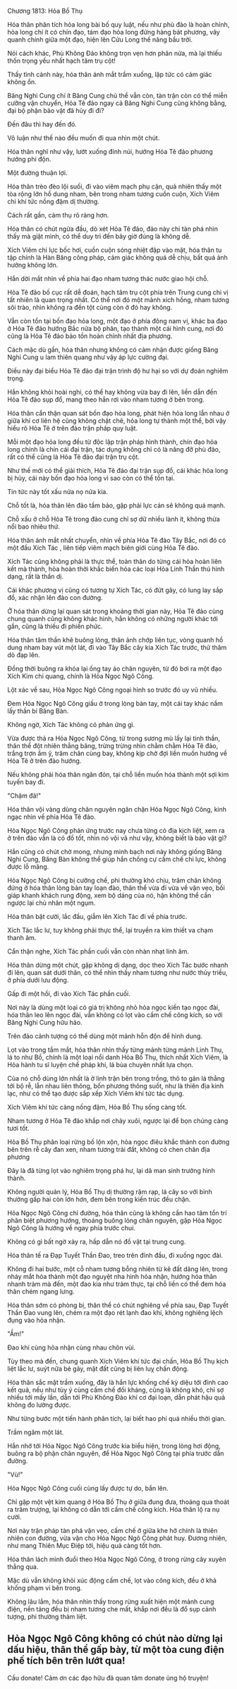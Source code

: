 




Chương 1813: Hỏa Bồ Thụ


Hóa thân phân tích hỏa long bài bố quy luật, nếu như phù đảo là hoàn chỉnh, hỏa long chí ít có chín đạo, tám đạo hỏa long đứng hàng bát phương, vây quanh chính giữa một đạo, hiện lên Cửu Long thế nâng bầu trời.

Nói cách khác, Phù Không Đảo không trọn vẹn hơn phân nửa, mà lại thiếu thốn trọng yếu nhất hạch tâm trụ cột!

Thấy tình cảnh này, hóa thân ánh mắt trầm xuống, lập tức có cảm giác không ổn.

Băng Nghi Cung chí ít Băng Cung chủ thể vẫn còn, tàn trận còn có thể miễn cưỡng vận chuyển, Hỏa Tê đảo ngay cả Băng Nghi Cung cũng không bằng, đại bộ phận bảo vật đã hủy đi đi?

Đến đâu thì hay đến đó.

Vô luận như thế nào đều muốn đi qua nhìn một chút.

Hóa thân nghĩ như vậy, lướt xuống đỉnh núi, hướng Hỏa Tê đảo phương hướng phi độn.

Một đường thuận lợi.

Hóa thân trèo đèo lội suối, đi vào viêm mạch phụ cận, quả nhiên thấy một tòa rộng lớn hồ dung nham, bên trong nham tương cuồn cuộn, Xích Viêm chi khí tức nồng đậm dị thường.

Cách rất gần, cảm thụ rõ ràng hơn.

Hóa thân có chút ngửa đầu, dò xét Hỏa Tê đảo, đảo này chi tàn phá nhìn thấy mà giật mình, có thể duy trì đến bây giờ đúng là không dễ.

Xích Viêm chi lực bốc hơi, cuồn cuộn sóng nhiệt đập vào mặt, hóa thân tu tập chính là Hàn Băng công pháp, cảm giác không quá dễ chịu, bất quá ảnh hưởng không lớn.

Hắn dời mắt nhìn về phía hai đạo nham tương thác nước giao hội chỗ.

Hỏa Tê đảo bố cục rất dễ đoán, hạch tâm trụ cột phía trên Trung cung chi vị tất nhiên là quan trọng nhất. Có thể nơi đó một mảnh xích hồng, nham tương sôi trào, nhìn không ra đến tột cùng còn ở đó hay không.

Vẫn còn tồn tại bốn đạo hỏa long, một đạo ở phía đông nam vị, khác ba đạo ở Hỏa Tê đảo hướng Bắc nửa bộ phân, tạo thành một cái hình cung, nơi đó cũng là Hỏa Tê đảo bảo tồn hoàn chỉnh nhất địa phương.

Cách mặc dù gần, hóa thân nhưng không có cảm nhận được giống Băng Nghi Cung u lam thiên quang như vậy áp lực cường đại.

Điều này đại biểu Hỏa Tê đảo đại trận trình độ hư hại so với dự đoán nghiêm trọng.

Hắn không khỏi hoài nghi, có thể hay không vừa bay đi lên, liền dẫn đến Hỏa Tê đảo sụp đổ, mang theo hắn rơi vào nham tương ở bên trong.

Hóa thân cẩn thận quan sát bốn đạo hỏa long, phát hiện hỏa long lẫn nhau ở giữa khí cơ liên hệ cũng không chặt chẽ, hỏa long tự thành một thể, bởi vậy hiểu rõ Hỏa Tê ở trên đảo trận pháp quy luật.

Mỗi một đạo hỏa long đều từ độc lập trận pháp hình thành, chín đạo hỏa long chính là chín cái đại trận, tác dụng không chỉ có là nâng đỡ phù đảo, rất có thể cũng là Hỏa Tê đảo đại trận trụ cột.

Như thế mới có thể giải thích, Hỏa Tê đảo đại trận sụp đổ, cái khác hỏa long bị hủy, cái này bốn đạo hỏa long vì sao còn có thể tồn tại.

Tin tức này tốt xấu nửa nọ nửa kia.

Chỗ tốt là, hóa thân lên đảo tầm bảo, gặp phải lực cản sẽ không quá mạnh.

Chỗ xấu ở chỗ Hỏa Tê trong đảo cung chỉ sợ dữ nhiều lành ít, không thừa nổi bao nhiêu thứ.

Hóa thân ánh mắt nhất chuyển, nhìn về phía Hỏa Tê đảo Tây Bắc, nơi đó có một đầu Xích Tác , liên tiếp viêm mạch biên giới cùng Hỏa Tê đảo.

Xích Tác cũng không phải là thực thể, toàn thân do từng cái hỏa hoàn liên kết mà thành, hỏa hoàn thời khắc biến hóa các loại Hỏa Linh Thần thú hình dạng, rất là thần dị.

Cái khác phương vị cũng có tương tự Xích Tác, có đứt gãy, có lung lay sắp đổ, xác nhận lên đảo con đường.

Ở hóa thân dừng lại quan sát trong khoảng thời gian này, Hỏa Tê đảo cùng chung quanh cũng không khác hình, hẳn không có những người khác tới gần, cũng là thiếu đi phiền phức.

Hóa thân tâm thần khẽ buông lỏng, thân ảnh chớp liên tục, vòng quanh hồ dung nham bay vút một lát, đi vào Tây Bắc cây kia Xích Tác trước, thử thăm dò đạp lên.

Đồng thời buông ra khóa lại ống tay áo chân nguyên, từ đó bơi ra một đạo Xích Kim chi quang, chính là Hỏa Ngọc Ngô Công.

Lột xác về sau, Hỏa Ngọc Ngô Công ngoại hình so trước đó uy vũ nhiều.

Đem Hỏa Ngọc Ngô Công giấu ở trong lòng bàn tay, một cái tay khác nắm lấy thần bí Băng Bàn.

Không ngờ, Xích Tác không có phản ứng gì.

Vừa được thả ra Hỏa Ngọc Ngô Công, từ trong sương mù lấy lại tinh thần, thân thể đột nhiên thẳng băng, trừng trừng nhìn chằm chằm Hỏa Tê đảo, trắng trợn ầm ỹ, trăm chân cùng bay, không kịp chờ đợi liền muốn hướng về Hỏa Tê ở trên đảo hướng.

Nếu không phải hóa thân ngăn đón, tại chỗ liền muốn hóa thành một sợi kim tuyến bay đi.

"Chậm đã!"

Hóa thân vội vàng dùng chân nguyên ngăn chặn Hỏa Ngọc Ngô Công, kinh ngạc nhìn về phía Hỏa Tê đảo.

Hỏa Ngọc Ngô Công phản ứng trước nay chưa từng có địa kịch liệt, xem ra ở trên đảo vẫn là có đồ tốt, nhìn nó vội vã như vậy, không biết là bảo vật gì?

Hắn cũng có chút chờ mong, nhưng minh bạch nơi này không giống Băng Nghi Cung, Băng Bàn không thể giúp hắn chống cự cấm chế chi lực, không được lỗ mãng.

Hỏa Ngọc Ngô Công bị cưỡng chế, phi thường khó chịu, trăm chân không đứng ở hóa thân lòng bàn tay loạn đào, thân thể vừa đi vừa về vặn vẹo, bối giáp khanh khách rung động, xem bộ dáng của nó, hận không thể cắn ngược lại chủ nhân một ngụm.

Hóa thân bật cười, lắc đầu, giẫm lên Xích Tác đi về phía trước.

Xích Tác lắc lư, tuy không phải thực thể, lại truyền ra kim thiết va chạm thanh âm.

Cẩn thận nghe, Xích Tác phần cuối vẫn còn nhàn nhạt linh âm.

Hóa thân dừng một chút, gặp không dị dạng, dọc theo Xích Tác bước nhanh đi lên, quan sát dưới thân, có thể nhìn thấy nham tương như nước thủy triều, ở phía dưới lưu động.

Gấp đi một hồi, đi vào Xích Tác phần cuối.

Nơi này là dùng một loại có giá trị không nhỏ hỏa ngọc kiến tạo ngọc đài, hóa thân leo lên ngọc đài, vẫn không có lọt vào cấm chế công kích, so với Băng Nghi Cung hữu hảo.

Trên đảo cảnh tượng có thể dùng một mảnh hỗn độn để hình dung.

Lọt vào trong tầm mắt, hóa thân nhìn thấy từng mảnh từng mảnh Linh Thụ, lá to như Bồ, chính là một loại nổi danh Hỏa Bồ Thụ, thích nhất Xích Viêm, là Hỏa hành tu sĩ luyện chế pháp khí, lá bùa chuyên nhất lựa chọn.

Của nó chỗ dùng lớn nhất là ở linh trận bên trong trồng, thô to gân lá thẳng tới bộ rễ, lẫn nhau liên thông, bốn phương thông suốt, như là thiên địa kinh lạc, như có thể tạo được sắp xếp Xích Viêm khí tức tác dụng.

Xích Viêm khí tức càng nồng đậm, Hỏa Bồ Thụ sống càng tốt.

Nham tương ở Hỏa Tê đảo khắp nơi chảy xuôi, ngược lại để bọn chúng càng tươi tốt.

Hỏa Bồ Thụ phân loại rừng bố lộn xộn, hỏa ngọc điêu khắc thành con đường bên trên rễ cây đan xen, nham tương trải đất, không có chen chân địa phương

Đây là đã từng lọt vào nghiêm trọng phá hư, lại dã man sinh trưởng hình thành.

Không người quản lý, Hỏa Bồ Thụ dị thường rậm rạp, lá cây so với bình thường gấp hai còn lớn hơn, đem bên trong kiến trúc đều chặn.

Hỏa Ngọc Ngô Công chỉ đường, hóa thân cũng là không cần hao tâm tổn trí phân biệt phương hướng, thoáng buông lỏng chân nguyên, gặp Hỏa Ngọc Ngô Công là hướng về ngay phía trước chui.

Không có gì bất ngờ xảy ra, hấp dẫn nó đồ vật tại trung cung.

Hóa thân tế ra Đạp Tuyết Thần Đao, treo trên đỉnh đầu, đi xuống ngọc đài.

Không đi hai bước, một cỗ nham tương bỗng nhiên từ kẽ đất dâng lên, trong nháy mắt hóa thành một đạo nguyệt nha hình hỏa nhận, hướng hóa thân nhanh trảm mà đến, một đao kia như trảm thực, tại chỗ liền có thể đem hóa thân chém ngang lưng.

Hóa thân sớm có phòng bị, thân thể có chút nghiêng về phía sau, Đạp Tuyết Thần Đao vung lên, chém ra một đạo rét lạnh đao khí, không nghiêng lệch đụng vào hỏa nhận.

"Ầm!"

Đao khí cùng hỏa nhận cùng nhau chôn vùi.

Tùy theo mà đến, chung quanh Xích Viêm khí tức đại chấn, Hỏa Bồ Thụ kịch liệt lắc lư, suýt nữa bẻ gãy, mặt đất cũng bị liên luỵ chấn động.

Hóa thân sắc mặt trầm xuống, đây là hắn lực khống chế kỳ diệu tới đỉnh cao kết quả, nếu như tùy ý cùng cấm chế đối kháng, cũng là không khó, chỉ sợ nhiều tới mấy lần, dẫn tới Phù Không Đảo khí cơ đại loạn, dẫn phát hậu quả không đo lường được.

Như từng bước một tiến hành phân tích, lại biết hao phí quá nhiều thời gian.

Trầm ngâm một lát.

Hắn nhớ tới Hỏa Ngọc Ngô Công trước kia biểu hiện, trong lòng hơi động, buông ra bộ phận chân nguyên, để Hỏa Ngọc Ngô Công tại phía trước dẫn đường.

"Vù!"

Hỏa Ngọc Ngô Công cuối cùng lấy được tự do, bắn lên.

Chỉ gặp một vệt kim quang ở Hỏa Bồ Thụ ở giữa đung đưa, thoáng qua thoát ra trăm trượng, lại không có dẫn tới cấm chế công kích. Hóa thân lộ ra nụ cười.

Nơi này trận pháp tàn phá vặn vẹo, cấm chế ở giữa khe hở chính là thiên nhiên con đường, vừa vặn cho Hỏa Ngọc Ngô Công phát huy. Đương nhiên, như mang Thiên Mục Điệp tới, hiệu quả càng tốt hơn.

Hóa thân lách mình đuổi theo Hỏa Ngọc Ngô Công, ở trong rừng cây xuyên thẳng qua.

Mặc dù vẫn không khỏi xúc động cấm chế, lọt vào công kích, đều ở khả khống phạm vi bên trong.

Không lâu lắm, hóa thân nhìn thấy trong rừng xuất hiện một mảnh cung điện, nền tảng đều bị nham tương che mất, khắp nơi đều là đổ sụp cảnh tượng, phi thường thảm liệt.

Hỏa Ngọc Ngô Công không có chút nào dừng lại dấu hiệu, thân thể gấp bày, từ một tòa cung điện phế tích bên trên lướt qua!
--
Cầu donate! Cảm ơn các đạo hữu đã quan tâm donate ủng hộ truyện!




